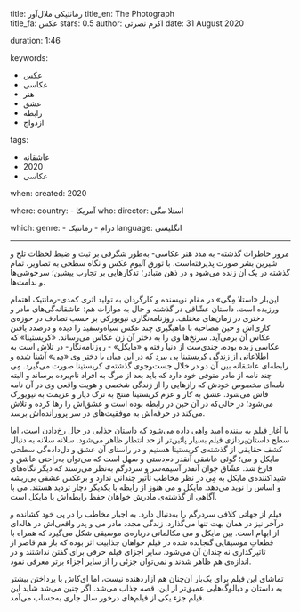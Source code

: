 
title: رمانتیکی ملال‌آور 
title_en: The Photograph   
title_fa: عکس 
stars: 0.5
author: اکرم نصرتی
date: 31 August 2020

duration: 1:46

keywords:
  - عکس
  - عکاسی
  - هنر
  - عشق
  - رابطه
  - ازدواج 

tags:
  - عاشقانه
  - 2020
  - عکاسی  

when:
  created: 2020

where:
  country:
    - آمریکا
who:
  director: استلا مگی

which:
  genre:
    - درام
    - رمانتیک
  language: انگلیسی

---

مرور خاطرات گذشته- به مدد هنر عکاسی- به‌طور شگرفی بر ثبت و ضبط لحظات تلخ و شیرین بشر صورت پذیرفته‌است. با تورق آلبوم عکس و نگاه سطحی به تصاویر، تمام گذشته در یک آن زنده می‌شود و در ذهن متبادر؛ تذکار‌هایی بر تجارب پیشین؛ سرخوشی‌ها و ندامت‌ها.

این‌بار «استلا مِگی» در مقام نویسنده و کارگردان به تولید اثری کمدی-رمانتیک اهتمام ورزیده است. داستان عشّاقی در گذشته و حال به موازات هم؛ عاشقانه‌گی‌های مادر و دختری در زمان‌های مختلف. روزنامه‌نگاری نیویورکی بر حسب تصادف در حوزه‌ی کاری‌اش و حین مصاحبه با ماهیگیری چند عکس سیاه‌وسفید را دیده و درصدد یافتن عکاس آن برمی‌آید. سرنخ‌ها وی را به دختر آن زن عکاس می‌رساند. «کریستینا» که عکاسی زبده بوده، چندی‌ست از دنیا رفته و «مایکل» - روزنامه‌نگار- در تلاش است به اطلاعاتی از زندگی کریستینا پی ببرد که در این میان با دختر وی «مِی» آشنا شده و رابطه‌ای عاشقانه بین آن دو در خلال جست‌وجوی گذشته‌ی کریستینا صورت می‌گیرد. مِی چند نامه از مادر متوفی خود دارد که باید بعد از مرگ به افراد نام‌برده برساند و البته نامه‌ای مخصوص خودش که رازهایی را از زندگی شخصی و هویت واقعی وی در آن نامه فاش می‌شود. عشق به کار و عزم کریستینا منتج به ترک دیار و عزیمت به نیویورک می‌شود؛ در حالی‌که در آن حین در رابطه بوده‌ است و عشق‌اش را رها کرده و تلاش می‌کند در حرفه‌اش به موفقیت‌های در سر پرورانده‌اش برسد.

با آغاز فیلم به بیننده امید واهی داده می‌شود که داستان جذابی در حال رخ‌دادن است، اما سطح داستان‌پردازی فیلم بسیار پائین‌تر از حد انتظار ظاهر می‌شود. سلانه سلانه به دنبال کشف حقایقی از گذشته‌ی کریستینا هستیم و در راستای آن عشق و دل‌داده‌گی سطحی مایکل و می؛ گوئی عاشقی آنقدر دم‌دستی و سهل است که می‌توان به‌راحتی عاشق و فارغ شد. عشّاق جوان آنقدر آسیمه‌سر و سردرگم به‌نظر می‌رسند که دیگر نگاه‌های شیداکننده‌ی مایکل به مِی در نظر مخاطب تأثیر چندانی ندارد و برعکس عشقی بی‌ریشه و اساس را نوید می‌دهد. مایکل و می هنوز از رابطه با یکدیگر دچار تردید هستند. می با آگاهی از گذشته‌ی مادرش خواهان حفظ رابطه‌اش با مایکل است.  

فیلم از جهاتی کلافی سردرگم را به‌دنبال دارد. به اجبار مخاطب را در پی خود کشانده و درآخر نیز در همان بهت تنها می‌گذارد. زندگی مجدد مادر می و پدر واقعی‌اش در هاله‌ای از ابهام است. بین مایکل و می مکالماتی درباره‌ی موسیقی شکل می‌گیرد که همراه با قطعاتِ موسیقایی گنجانده شده در فیلم خواهان جذابیت اثر بوده که باز هم قاصر از تاثیرگذاری نه چندان آن می‌شود. سایر اجزای فیلم حرفی برای گفتن نداشتند و در اندازه‌ی هم ظاهر شدند و نمی‌توان جزئی را از سایر اجزاء برتر معرفی نمود. 

تماشای این فیلم برای یک‌بار آن‌چنان هم آزاردهنده نیست، اما ای‌کاش با پرداختن بیشتر به داستان و دیالوگ‌هایی عمیق‌تر از این، قصه‌ جذاب می‌شد. اگر چنین می‌شد شاید این فیلم جزء یکی از فیلم‌های درخور سال جاری به‌حساب می‌آمد. 
